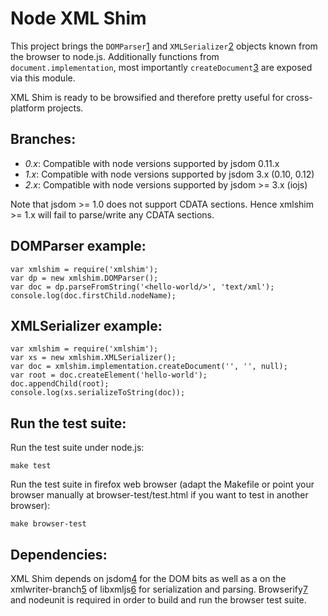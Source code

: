 Node XML Shim
=============

This project brings the ``DOMParser``[1] and ``XMLSerializer``[2] objects known
from the browser to node.js. Additionally functions from
``document.implementation``, most importantly ``createDocument``[3] are exposed
via this module.

XML Shim is ready to be browsified and therefore pretty useful for
cross-platform projects.

Branches:
--------

* *0.x*: Compatible with node versions supported by jsdom 0.11.x
* *1.x*: Compatible with node versions supported by jsdom 3.x (0.10, 0.12)
* *2.x*: Compatible with node versions supported by jsdom >= 3.x (iojs)

Note that jsdom >= 1.0 does not support CDATA sections. Hence xmlshim >= 1.x
will fail to parse/write any CDATA sections.


DOMParser example:
------------------

    var xmlshim = require('xmlshim');
    var dp = new xmlshim.DOMParser();
    var doc = dp.parseFromString('<hello-world/>', 'text/xml');
    console.log(doc.firstChild.nodeName);


XMLSerializer example:
----------------------

    var xmlshim = require('xmlshim');
    var xs = new xmlshim.XMLSerializer();
    var doc = xmlshim.implementation.createDocument('', '', null);
    var root = doc.createElement('hello-world');
    doc.appendChild(root);
    console.log(xs.serializeToString(doc));


Run the test suite:
-------------------

Run the test suite under node.js:
    
    make test

Run the test suite in firefox web browser (adapt the Makefile or point your
browser manually at browser-test/test.html if you want to test in another
browser):

    make browser-test


Dependencies:
-------------

XML Shim depends on jsdom[4] for the DOM bits as well as a on the
xmlwriter-branch[5] of libxmljs[6] for serialization and parsing. Browserify[7]
and nodeunit is required in order to build and run the browser test suite.


[1]: https://developer.mozilla.org/En/DOMParser
[2]: https://developer.mozilla.org/En/XMLSerializer
[3]: https://developer.mozilla.org/En/DOM/DOMImplementation.createDocument
[4]: https://github.com/tmpvar/jsdom
[5]: https://github.com/znerol/libxmljs/tree/xmlwriter-0.4.2
[6]: https://github.com/polotek/libxmljs
[7]: https://github.com/substack/node-browserify
[8]: https://github.com/caolan/nodeunit
